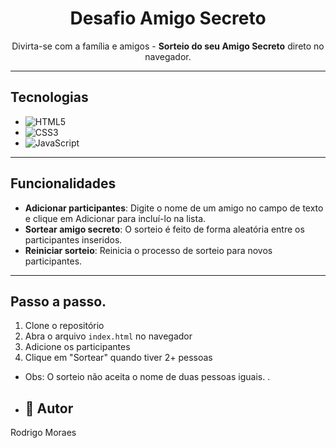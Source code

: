 
<h1 align="center">Desafio Amigo Secreto</h1>

<p align="center">
  Divirta-se com a família e amigos - <strong> Sorteio do seu Amigo Secreto</strong> direto no navegador.
</p>

---

## Tecnologias

- <img alt="HTML5" src="https://img.shields.io/badge/HTML5-E34F26?logo=html5&logoColor=white">  
- <img alt="CSS3" src="https://img.shields.io/badge/CSS3-1572B6?logo=css3&logoColor=white">
- <img alt="JavaScript" src="https://img.shields.io/badge/JavaScript-F7DF1E?logo=javascript&logoColor=black">

---

## Funcionalidades

- **Adicionar participantes**: Digite o nome de um amigo no campo de texto e clique em Adicionar para incluí-lo na lista.  
- **Sortear amigo secreto**: O sorteio é feito de forma aleatória entre os participantes inseridos.  
- **Reiniciar sorteio**: Reinicia o processo de sorteio para novos participantes.  
---

## Passo a passo.

1. Clone o repositório
2. Abra o arquivo `index.html` no navegador
3. Adicione os participantes
4. Clique em "Sortear" quando tiver 2+ pessoas

- Obs: O sorteio não aceita o nome de duas pessoas iguais.
.

- ## 👤 Autor

Rodrigo Moraes
